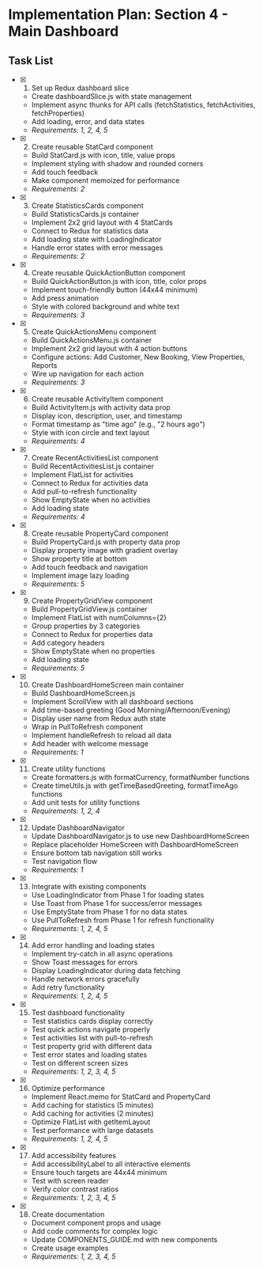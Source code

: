 # Implementation Plan: Section 4 - Main Dashboard

## Task List

- [x] 1. Set up Redux dashboard slice

  - Create dashboardSlice.js with state management
  - Implement async thunks for API calls (fetchStatistics, fetchActivities, fetchProperties)
  - Add loading, error, and data states
  - _Requirements: 1, 2, 4, 5_

- [x] 2. Create reusable StatCard component

  - Build StatCard.js with icon, title, value props
  - Implement styling with shadow and rounded corners
  - Add touch feedback
  - Make component memoized for performance
  - _Requirements: 2_

- [x] 3. Create StatisticsCards component

  - Build StatisticsCards.js container
  - Implement 2x2 grid layout with 4 StatCards
  - Connect to Redux for statistics data
  - Add loading state with LoadingIndicator
  - Handle error states with error messages
  - _Requirements: 2_

- [x] 4. Create reusable QuickActionButton component

  - Build QuickActionButton.js with icon, title, color props
  - Implement touch-friendly button (44x44 minimum)
  - Add press animation
  - Style with colored background and white text
  - _Requirements: 3_

- [x] 5. Create QuickActionsMenu component

  - Build QuickActionsMenu.js container
  - Implement 2x2 grid layout with 4 action buttons
  - Configure actions: Add Customer, New Booking, View Properties, Reports
  - Wire up navigation for each action
  - _Requirements: 3_

- [x] 6. Create reusable ActivityItem component

  - Build ActivityItem.js with activity data prop
  - Display icon, description, user, and timestamp
  - Format timestamp as "time ago" (e.g., "2 hours ago")
  - Style with icon circle and text layout
  - _Requirements: 4_

- [x] 7. Create RecentActivitiesList component

  - Build RecentActivitiesList.js container
  - Implement FlatList for activities
  - Connect to Redux for activities data
  - Add pull-to-refresh functionality
  - Show EmptyState when no activities
  - Add loading state
  - _Requirements: 4_

- [x] 8. Create reusable PropertyCard component

  - Build PropertyCard.js with property data prop
  - Display property image with gradient overlay
  - Show property title at bottom
  - Add touch feedback and navigation
  - Implement image lazy loading
  - _Requirements: 5_

- [x] 9. Create PropertyGridView component

  - Build PropertyGridView.js container
  - Implement FlatList with numColumns={2}
  - Group properties by 3 categories
  - Connect to Redux for properties data
  - Add category headers
  - Show EmptyState when no properties
  - Add loading state
  - _Requirements: 5_

- [x] 10. Create DashboardHomeScreen main container

  - Build DashboardHomeScreen.js
  - Implement ScrollView with all dashboard sections
  - Add time-based greeting (Good Morning/Afternoon/Evening)
  - Display user name from Redux auth state
  - Wrap in PullToRefresh component
  - Implement handleRefresh to reload all data
  - Add header with welcome message
  - _Requirements: 1_

- [x] 11. Create utility functions

  - Create formatters.js with formatCurrency, formatNumber functions
  - Create timeUtils.js with getTimeBasedGreeting, formatTimeAgo functions
  - Add unit tests for utility functions
  - _Requirements: 1, 2, 4_

- [x] 12. Update DashboardNavigator

  - Update DashboardNavigator.js to use new DashboardHomeScreen
  - Replace placeholder HomeScreen with DashboardHomeScreen
  - Ensure bottom tab navigation still works
  - Test navigation flow
  - _Requirements: 1_

- [x] 13. Integrate with existing components

  - Use LoadingIndicator from Phase 1 for loading states
  - Use Toast from Phase 1 for success/error messages
  - Use EmptyState from Phase 1 for no data states
  - Use PullToRefresh from Phase 1 for refresh functionality
  - _Requirements: 1, 2, 4, 5_

- [x] 14. Add error handling and loading states

  - Implement try-catch in all async operations
  - Show Toast messages for errors
  - Display LoadingIndicator during data fetching
  - Handle network errors gracefully
  - Add retry functionality
  - _Requirements: 1, 2, 4, 5_

- [x] 15. Test dashboard functionality

  - Test statistics cards display correctly
  - Test quick actions navigate properly
  - Test activities list with pull-to-refresh
  - Test property grid with different data
  - Test error states and loading states
  - Test on different screen sizes
  - _Requirements: 1, 2, 3, 4, 5_

- [x] 16. Optimize performance

  - Implement React.memo for StatCard and PropertyCard
  - Add caching for statistics (5 minutes)
  - Add caching for activities (2 minutes)
  - Optimize FlatList with getItemLayout
  - Test performance with large datasets
  - _Requirements: 1, 2, 4, 5_

- [x] 17. Add accessibility features

  - Add accessibilityLabel to all interactive elements
  - Ensure touch targets are 44x44 minimum
  - Test with screen reader
  - Verify color contrast ratios
  - _Requirements: 1, 2, 3, 4, 5_

- [x] 18. Create documentation
  - Document component props and usage
  - Add code comments for complex logic
  - Update COMPONENTS_GUIDE.md with new components
  - Create usage examples
  - _Requirements: 1, 2, 3, 4, 5_
